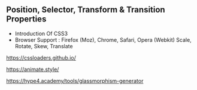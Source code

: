 ## Position, Selector, Transform & Transition Properties
- Introduction Of CSS3
- Browser Support : Firefox (Moz), Chrome, Safari, Opera (Webkit) Scale, Rotate, Skew, Translate

https://cssloaders.github.io/

https://animate.style/

https://hype4.academy/tools/glassmorphism-generator